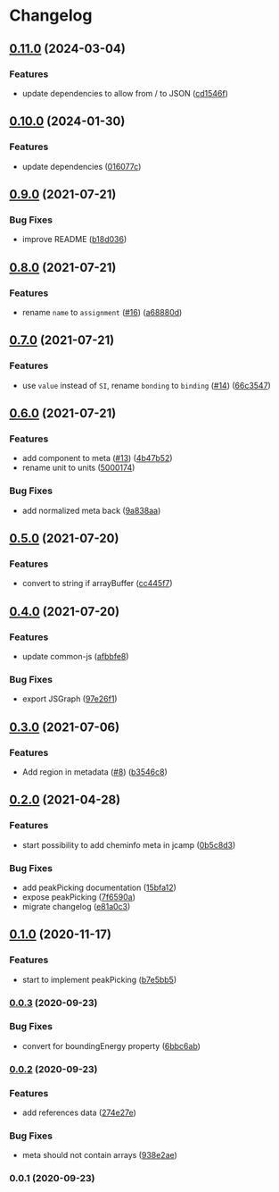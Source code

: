 # Changelog

## [0.11.0](https://github.com/cheminfo/xps-analysis/compare/v0.10.0...v0.11.0) (2024-03-04)


### Features

* update dependencies to allow from / to JSON ([cd1546f](https://github.com/cheminfo/xps-analysis/commit/cd1546f4389b0cf0433f483c9aef19fe405dfada))

## [0.10.0](https://github.com/cheminfo/xps-analysis/compare/v0.9.0...v0.10.0) (2024-01-30)


### Features

* update dependencies ([016077c](https://github.com/cheminfo/xps-analysis/commit/016077c1aa7a961fbbbacc950a432344cee8a2dd))

## [0.9.0](https://www.github.com/cheminfo/xps-analysis/compare/v0.8.0...v0.9.0) (2021-07-21)


### Bug Fixes

* improve README ([b18d036](https://www.github.com/cheminfo/xps-analysis/commit/b18d036994810e72a04153d594da1b99dc6646c2))

## [0.8.0](https://www.github.com/cheminfo/xps-analysis/compare/v0.7.0...v0.8.0) (2021-07-21)


### Features

* rename `name` to `assignment` ([#16](https://www.github.com/cheminfo/xps-analysis/issues/16)) ([a68880d](https://www.github.com/cheminfo/xps-analysis/commit/a68880dfba38842adba197a9767d7131049ecc8d))

## [0.7.0](https://www.github.com/cheminfo/xps-analysis/compare/v0.6.0...v0.7.0) (2021-07-21)


### Features

* use `value` instead of `SI`, rename `bonding` to `binding` ([#14](https://www.github.com/cheminfo/xps-analysis/issues/14)) ([66c3547](https://www.github.com/cheminfo/xps-analysis/commit/66c354734f6d97b78fe0c1d1c43fed4178b94008))

## [0.6.0](https://www.github.com/cheminfo/xps-analysis/compare/v0.5.0...v0.6.0) (2021-07-21)


### Features

* add component to meta ([#13](https://www.github.com/cheminfo/xps-analysis/issues/13)) ([4b47b52](https://www.github.com/cheminfo/xps-analysis/commit/4b47b529b44baf6e1720534ace05f22975061efe))
* rename unit to units ([5000174](https://www.github.com/cheminfo/xps-analysis/commit/500017490ecaff09b8a6d8263c4118cff90329fb))


### Bug Fixes

* add normalized meta back ([9a838aa](https://www.github.com/cheminfo/xps-analysis/commit/9a838aa372f4d194db068084cf3cc96301d28ed3))

## [0.5.0](https://www.github.com/cheminfo/xps-analysis/compare/v0.4.0...v0.5.0) (2021-07-20)


### Features

* convert to string if arrayBuffer ([cc445f7](https://www.github.com/cheminfo/xps-analysis/commit/cc445f72ec673a106d62fcbe56bdd07935029e36))

## [0.4.0](https://www.github.com/cheminfo/xps-analysis/compare/v0.3.0...v0.4.0) (2021-07-20)


### Features

* update common-js ([afbbfe8](https://www.github.com/cheminfo/xps-analysis/commit/afbbfe8b1024f59f3bbca96a6a8672211658720d))


### Bug Fixes

* export JSGraph ([97e26f1](https://www.github.com/cheminfo/xps-analysis/commit/97e26f1b9a596c6e538dff61d8d924a19e9335f9))

## [0.3.0](https://www.github.com/cheminfo/xps-analysis/compare/v0.2.0...v0.3.0) (2021-07-06)


### Features

* Add region in metadata ([#8](https://www.github.com/cheminfo/xps-analysis/issues/8)) ([b3546c8](https://www.github.com/cheminfo/xps-analysis/commit/b3546c8e048f8fa4e00510bd9732ed1433b52b71))

## [0.2.0](https://www.github.com/cheminfo/xps-analysis/compare/v0.1.0...v0.2.0) (2021-04-28)


### Features

* start possibility to add cheminfo meta in jcamp ([0b5c8d3](https://www.github.com/cheminfo/xps-analysis/commit/0b5c8d3cd1dd6fbe3c61384ca903577a774f7575))


### Bug Fixes

* add peakPicking documentation ([15bfa12](https://www.github.com/cheminfo/xps-analysis/commit/15bfa1257e8d136fe91aefcf41f0ec6455ca21c7))
* expose peakPicking ([7f6590a](https://www.github.com/cheminfo/xps-analysis/commit/7f6590a7717d739b285a2686ed090150c981ce6b))
* migrate changelog ([e81a0c3](https://www.github.com/cheminfo/xps-analysis/commit/e81a0c319ea328b65db779449b8d30998af83269))

## [0.1.0](https://github.com/cheminfo/xps-analysis/compare/v0.0.3...v0.1.0) (2020-11-17)


### Features

* start to implement peakPicking ([b7e5bb5](https://github.com/cheminfo/xps-analysis/commit/b7e5bb5a2fbeb4894700cf29f53cfff67b8d58c8))

### [0.0.3](https://github.com/cheminfo/xps-analysis/compare/v0.0.2...v0.0.3) (2020-09-23)


### Bug Fixes

* convert for boundingEnergy property ([6bbc6ab](https://github.com/cheminfo/xps-analysis/commit/6bbc6ab933a5b040da3c36557cf19b4b205bd9a9))

### [0.0.2](https://github.com/cheminfo/xps-analysis/compare/v0.0.1...v0.0.2) (2020-09-23)


### Features

* add references data ([274e27e](https://github.com/cheminfo/xps-analysis/commit/274e27e7e993ab8219dc556cc141a73311f013a1))


### Bug Fixes

* meta should not contain arrays ([938e2ae](https://github.com/cheminfo/xps-analysis/commit/938e2aeafbd25288d298e481f0c5f2e2f77c0a1a))

### 0.0.1 (2020-09-23)
